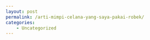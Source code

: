 ```yaml
---
layout: post
permalink: /arti-mimpi-celana-yang-saya-pakai-robek/
categories:
    - Uncategorized
---
```


